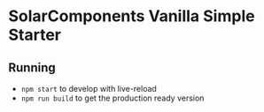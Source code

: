 # SolarComponents Vanilla Simple Starter

## Running

- `npm start` to develop with live-reload
- `npm run build` to get the production ready version